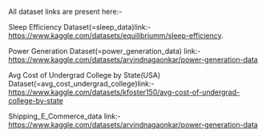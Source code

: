 All dataset links are present here:-

Sleep Efficiency Dataset(=sleep_data)link:-https://www.kaggle.com/datasets/equilibriumm/sleep-efficiency.

Power Generation Dataset(=power_generation_data) link:- https://www.kaggle.com/datasets/arvindnagaonkar/power-generation-data

Avg Cost of Undergrad College by State(USA) Dataset(=avg_cost_undergrad_college)link:- https://www.kaggle.com/datasets/kfoster150/avg-cost-of-undergrad-college-by-state

Shipping_E_Commerce_data link:-https://www.kaggle.com/datasets/arvindnagaonkar/power-generation-data
